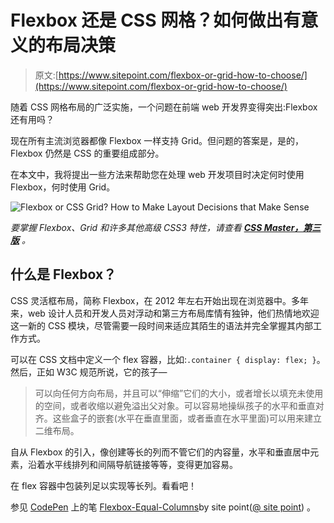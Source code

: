 # Flexbox 还是 CSS 网格？如何做出有意义的布局决策

> 原文:[https://www.sitepoint.com/flexbox-or-grid-how-to-choose/](https://www.sitepoint.com/flexbox-or-grid-how-to-choose/)

随着 CSS 网格布局的广泛实施，一个问题在前端 web 开发界变得突出:Flexbox 还有用吗？

现在所有主流浏览器都像 Flexbox 一样支持 Grid。但问题的答案是，是的，Flexbox 仍然是 CSS 的重要组成部分。

在本文中，我将提出一些方法来帮助您在处理 web 开发项目时决定何时使用 Flexbox，何时使用 Grid。

![Flexbox or CSS Grid? How to Make Layout Decisions that Make Sense](../Images/0922b51c5bc57772042d6f915b57461b.png)

*要掌握 Flexbox、Grid 和许多其他高级 CSS3 特性，请查看 **[CSS Master，第三版](https://www.sitepoint.com/premium/books/css-master-3rd-edition)** 。*

## 什么是 Flexbox？

CSS 灵活框布局，简称 Flexbox，在 2012 年左右开始出现在浏览器中。多年来，web 设计人员和开发人员对浮动和第三方布局库情有独钟，他们热情地欢迎这一新的 CSS 模块，尽管需要一段时间来适应其陌生的语法并完全掌握其内部工作方式。

可以在 CSS 文档中定义一个 flex 容器，比如:`.container { display: flex; }`。然后，正如 W3C 规范所说，它的孩子—

> 可以向任何方向布局，并且可以“伸缩”它们的大小，或者增长以填充未使用的空间，或者收缩以避免溢出父对象。可以容易地操纵孩子的水平和垂直对齐。这些盒子的嵌套(水平在垂直里面，或者垂直在水平里面)可以用来建立二维布局。

自从 Flexbox 的引入，像创建等长的列而不管它们的内容量，水平和垂直居中元素，沿着水平线排列和间隔导航链接等等，变得更加容易。

在 flex 容器中包装列足以实现等长列。看看吧！

参见 [CodePen](https://codepen.io) 上的笔 [Flexbox-Equal-Columns](https://codepen.io/SitePoint/pen/WNONXvN)by site point([@ site point](https://codepen.io/SitePoint))
。